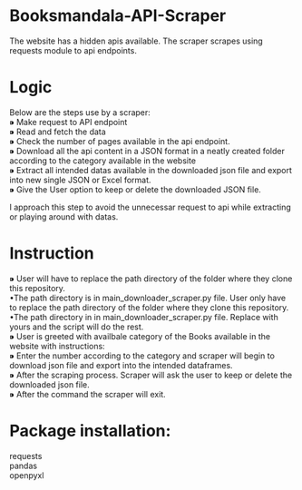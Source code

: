 # Booksmandala-API-Scraper
The website has a hidden apis available. The scraper scrapes using requests module to api endpoints.

# Logic
Below are the steps use by a scraper:                                                                                                                                   
⁍ Make request to API endpoint                                                                                                                                          
⁍ Read and fetch the data                                                                                                                                               
⁍ Check the number of pages available in the api endpoint.                                                                                                              
⁍ Download all the api content in a JSON format in a neatly created folder according to the category available in the website                                           
⁍ Extract all intended datas available in the downloaded json file and export into new single JSON or Excel format.                                                     
⁍ Give the User option to keep or delete the downloaded JSON file.                                                                                                      

I approach this step to avoid the unnecessar request to api while extracting or playing around with datas.                                                              

# Instruction
⁍ User will have to replace the path directory of the folder where they clone this repository.                                                                          
            •The path directory is in main_downloader_scraper.py file. User only have to replace the path directory of the folder where they clone this repository.           
            •The path directory in in main_downloader_scraper.py file. Replace with yours and the script will do the rest.                                                    
⁍ User is greeted with availbale category of the Books available in the website with instructions:                                                                      
⁍ Enter the number according to the category and scraper will begin to download json file and export into the intended dataframes.                                      
⁍ After the scraping process. Scraper will ask the user to keep or delete the downloaded json file.                                                                     
⁍ After the command the scraper will exit.                                                                                                                              


# Package installation:                                                                                                                                                 
requests                                                                                                                                                                
pandas                                                                                                                                                                  
openpyxl                                                                                                                                                                

